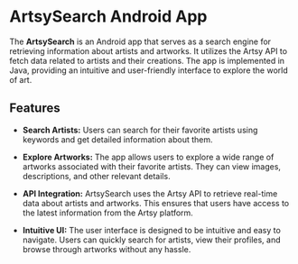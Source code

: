 # ArtsySearch Android App

The **ArtsySearch** is an Android app that serves as a search engine for retrieving information about artists and artworks. It utilizes the Artsy API to fetch data related to artists and their creations. The app is implemented in Java, providing an intuitive and user-friendly interface to explore the world of art.

## Features

- **Search Artists:** Users can search for their favorite artists using keywords and get detailed information about them.

- **Explore Artworks:** The app allows users to explore a wide range of artworks associated with their favorite artists. They can view images, descriptions, and other relevant details.

- **API Integration:** ArtsySearch uses the Artsy API to retrieve real-time data about artists and artworks. This ensures that users have access to the latest information from the Artsy platform.

- **Intuitive UI:** The user interface is designed to be intuitive and easy to navigate. Users can quickly search for artists, view their profiles, and browse through artworks without any hassle.



